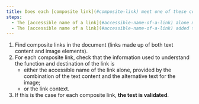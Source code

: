 ```yaml
---
title: Does each [composite link](#composite-link) meet one of these conditions (excluding special cases)?
steps:
  - The [accessible name of a link](#accessible-name-of-a-link) alone makes it possible to understand its function and destination.
  - The [accessible name of a link](#accessible-name-of-a-link) added to the [link context](#link-context) enables us to understand the function and destination of the link.
---
```


1. Find composite links in the document (links made up of both text content and image elements).
2. For each composite link, check that the information used to understand the function and destination of the link is
   - either the accessible name of the link alone, provided by the combination of the text content and the alternative text for the image;
   - or the link context.
3. If this is the case for each composite link, **the test is validated**.
